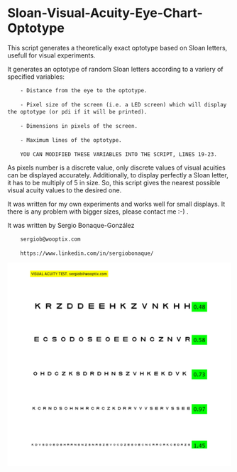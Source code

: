 # Sloan-Visual-Acuity-Eye-Chart-Optotype
This script generates a theoretically exact optotype based on Sloan letters, usefull for visual experiments.

It generates an optotype of random Sloan letters according to a variery of specified variables:

        - Distance from the eye to the optotype.
        
        - Pixel size of the screen (i.e. a LED screen) which will display the optotype (or pdi if it will be printed).
        
        - Dimensions in pixels of the screen.
        
        - Maximum lines of the optotype.
        
        YOU CAN MODIFIED THESE VARIABLES INTO THE SCRIPT, LINES 19-23.
        
        
As pixels number is a discrete value, only discrete values of visual acuities can be displayed accurately. Additionally, to display perfectly a Sloan letter, it has to be multiply of 5 in size. So, this script gives the nearest possible visual acuity values to the desired one.

It was written for my own experiments and works well for small displays. It there is any problem with bigger sizes, please contact me :-) .

It was written by Sergio Bonaque-González

        sergiob@wooptix.com
        
        https://www.linkedin.com/in/sergiobonaque/






![My image1](/imgs/figure1.jpg)   
